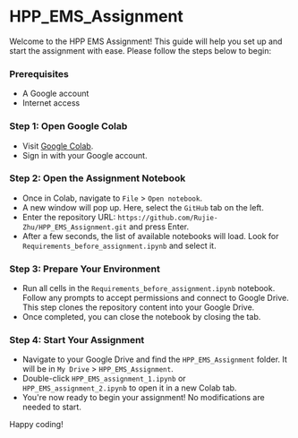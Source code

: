 # HPP_EMS_Assignment

Welcome to the HPP EMS Assignment! This guide will help you set up and start the assignment with ease. Please follow the steps below to begin:

### Prerequisites
- A Google account
- Internet access

### Step 1: Open Google Colab
- Visit [Google Colab](https://colab.research.google.com/).
- Sign in with your Google account.

### Step 2: Open the Assignment Notebook
- Once in Colab, navigate to `File` > `Open notebook`.
- A new window will pop up. Here, select the `GitHub` tab on the left.
- Enter the repository URL: `https://github.com/Rujie-Zhu/HPP_EMS_Assignment.git` and press Enter.
- After a few seconds, the list of available notebooks will load. Look for `Requirements_before_assignment.ipynb` and select it.

### Step 3: Prepare Your Environment
- Run all cells in the `Requirements_before_assignment.ipynb` notebook. Follow any prompts to accept permissions and connect to Google Drive. This step clones the repository content into your Google Drive.
- Once completed, you can close the notebook by closing the tab.

### Step 4: Start Your Assignment
- Navigate to your Google Drive and find the `HPP_EMS_Assignment` folder. It will be in `My Drive` > `HPP_EMS_Assignment`.
- Double-click `HPP_EMS_assignment_1.ipynb` or `HPP_EMS_assignment_2.ipynb` to open it in a new Colab tab.
- You're now ready to begin your assignment! No modifications are needed to start.

Happy coding!